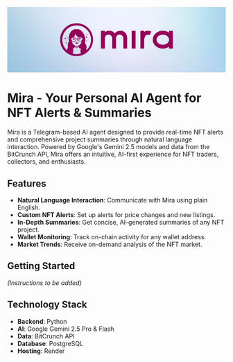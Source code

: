 ![Mira Banner](mira-banner-03.png)

# Mira - Your Personal AI Agent for NFT Alerts & Summaries

Mira is a Telegram-based AI agent designed to provide real-time NFT alerts and comprehensive project summaries through natural language interaction. Powered by Google's Gemini 2.5 models and data from the BitCrunch API, Mira offers an intuitive, AI-first experience for NFT traders, collectors, and enthusiasts.

## Features
- **Natural Language Interaction**: Communicate with Mira using plain English.
- **Custom NFT Alerts**: Set up alerts for price changes and new listings.
- **In-Depth Summaries**: Get concise, AI-generated summaries of any NFT project.
- **Wallet Monitoring**: Track on-chain activity for any wallet address.
- **Market Trends**: Receive on-demand analysis of the NFT market.

## Getting Started
*(Instructions to be added)*

## Technology Stack
- **Backend**: Python
- **AI**: Google Gemini 2.5 Pro & Flash
- **Data**: BitCrunch API
- **Database**: PostgreSQL
- **Hosting**: Render
